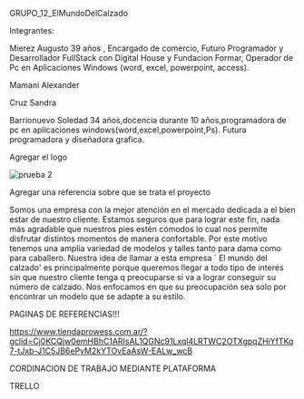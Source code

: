 GRUPO_12_ElMundoDelCalzado

Integrantes:

Mierez  Augusto
39 años , Encargado de comercio, Futuro Programador  y Desarrollador FullStack con  Digital House y Fundacion Formar, Operador de Pc en Aplicaciones Windows (word, excel, powerpoint, access).

Mamani Alexander



Cruz Sandra




Barrionuevo Soledad
34 años,docencia durante 10 años,programadora de pc en aplicaciones windows(word,excel,powerpoint,Ps). Futura programadora y diseñadora grafica.


Agregar el logo

![prueba 2](https://user-images.githubusercontent.com/87153906/126855672-d1337878-3511-47e3-95f7-0cb7114eed62.png)




Agregar una referencia sobre que se trata el proyecto
 
 Somos una empresa con la mejor atención en el mercado dedicada a el bien estar de nuestro cliente. Estamos seguros que para lograr este fin, nada más agradable que nuestros pies estén cómodos lo cual nos permite disfrutar distintos momentos de manera confortable. Por este motivo tenemos una amplia variedad de modelos y talles tanto para dama como para caballero. Nuestra idea de llamar a esta empresa ` El mundo del calzado'  es principalmente porque  queremos llegar a todo tipo de interés sin que nuestro cliente tenga q preocuparse si va a lograr conseguir su número de calzado. Nos enfocamos en que su preocupación sea solo por encontrar un modelo que se adapte a su estilo.





PAGINAS DE REFERENCIAS!!!

https://www.tiendaprowess.com.ar/?gclid=Cj0KCQjw0emHBhC1ARIsAL1QGNc91Lxql4LRTWC2OTXgpqZHiYfTKq7-tJxb-J1C5JB6ePyM2kYTOvEaAsW-EALw_wcB





CORDINACION DE TRABAJO  MEDIANTE PLATAFORMA

TRELLO


